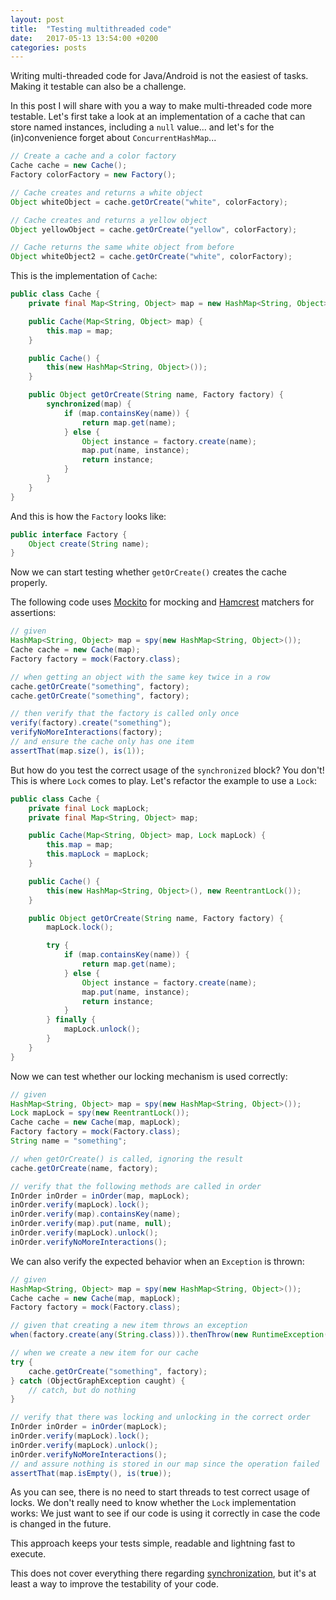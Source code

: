 ```yaml
---
layout: post
title:  "Testing multithreaded code"
date:   2017-05-13 13:54:00 +0200
categories: posts
---
```


Writing multi-threaded code for Java/Android is not the easiest of tasks. Making it testable can also be a challenge.

<!--more-->

In this post I will share with you a way to make multi-threaded code more testable.
Let's first take a look at an implementation of a cache that can store named instances, including a `null` value... and let's for the (in)convenience forget about `ConcurrentHashMap`...

```java
// Create a cache and a color factory
Cache cache = new Cache();
Factory colorFactory = new Factory();

// Cache creates and returns a white object
Object whiteObject = cache.getOrCreate("white", colorFactory);

// Cache creates and returns a yellow object
Object yellowObject = cache.getOrCreate("yellow", colorFactory);

// Cache returns the same white object from before
Object whiteObject2 = cache.getOrCreate("white", colorFactory);
```

This is the implementation of `Cache`:

```java
public class Cache {
    private final Map<String, Object> map = new HashMap<String, Object>();

    public Cache(Map<String, Object> map) {
        this.map = map;
    }

    public Cache() {
        this(new HashMap<String, Object>());
    }

    public Object getOrCreate(String name, Factory factory) {
        synchronized(map) {
            if (map.containsKey(name)) {
                return map.get(name);
            } else {
                Object instance = factory.create(name);
                map.put(name, instance);
                return instance;
            }
        }
    }
}
```

And this is how the `Factory` looks like:

```java
public interface Factory {
    Object create(String name);
}
```

Now we can start testing whether `getOrCreate()` creates the cache properly.

The following code uses [Mockito][mockito] for mocking and [Hamcrest][hamcrest] matchers for assertions:

```java
// given
HashMap<String, Object> map = spy(new HashMap<String, Object>());
Cache cache = new Cache(map);
Factory factory = mock(Factory.class);

// when getting an object with the same key twice in a row
cache.getOrCreate("something", factory);
cache.getOrCreate("something", factory);

// then verify that the factory is called only once
verify(factory).create("something");
verifyNoMoreInteractions(factory);
// and ensure the cache only has one item
assertThat(map.size(), is(1));
```

But how do you test the correct usage of the `synchronized` block? You don't!
This is where `Lock` comes to play. Let's refactor the example to use a `Lock`:

```java
public class Cache {
    private final Lock mapLock;
    private final Map<String, Object> map;

    public Cache(Map<String, Object> map, Lock mapLock) {
        this.map = map;
        this.mapLock = mapLock;
    }

    public Cache() {
        this(new HashMap<String, Object>(), new ReentrantLock());
    }

    public Object getOrCreate(String name, Factory factory) {
        mapLock.lock();

        try {
            if (map.containsKey(name)) {
                return map.get(name);
            } else {
                Object instance = factory.create(name);
                map.put(name, instance);
                return instance;
            }
        } finally {
            mapLock.unlock();
        }
    }
}
```

Now we can test whether our locking mechanism is used correctly:

```java
// given
HashMap<String, Object> map = spy(new HashMap<String, Object>());
Lock mapLock = spy(new ReentrantLock());
Cache cache = new Cache(map, mapLock);
Factory factory = mock(Factory.class);
String name = "something";

// when getOrCreate() is called, ignoring the result
cache.getOrCreate(name, factory);

// verify that the following methods are called in order
InOrder inOrder = inOrder(map, mapLock);
inOrder.verify(mapLock).lock();
inOrder.verify(map).containsKey(name);
inOrder.verify(map).put(name, null);
inOrder.verify(mapLock).unlock();
inOrder.verifyNoMoreInteractions();
```

We can also verify the expected behavior when an `Exception` is thrown:

```java
// given
HashMap<String, Object> map = spy(new HashMap<String, Object>());
Cache cache = new Cache(map, mapLock);
Factory factory = mock(Factory.class);

// given that creating a new item throws an exception
when(factory.create(any(String.class))).thenThrow(new RuntimeException("test"));

// when we create a new item for our cache
try {
    cache.getOrCreate("something", factory);
} catch (ObjectGraphException caught) {
    // catch, but do nothing
}

// verify that there was locking and unlocking in the correct order
InOrder inOrder = inOrder(mapLock);
inOrder.verify(mapLock).lock();
inOrder.verify(mapLock).unlock();
inOrder.verifyNoMoreInteractions();
// and assure nothing is stored in our map since the operation failed
assertThat(map.isEmpty(), is(true));
```

As you can see, there is no need to start threads to test correct usage of locks.
We don't really need to know whether the `Lock` implementation works: We just want to
see if our code is using it correctly in case the code is changed in the future.

This approach keeps your tests simple, readable and lightning fast to execute.

This does not cover everything there regarding [synchronization][java_synchronization], but it's at least a way to improve the testability of your code.

[mockito]: http://site.mockito.org
[hamcrest]: http://hamcrest.org/JavaHamcrest/
[java_synchronization]: https://docs.oracle.com/javase/tutorial/essential/concurrency/sync.html
